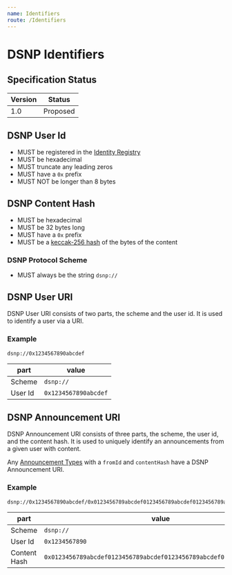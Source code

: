 ```yaml
---
name: Identifiers
route: /Identifiers
---
```


# DSNP Identifiers

## Specification Status

| Version | Status   |
| ------  | -------- |
| 1.0     | Proposed |

## DSNP User Id

- MUST be registered in the [Identity Registry](/Identity/Registry)
- MUST be hexadecimal
- MUST truncate any leading zeros
- MUST have a `0x` prefix
- MUST NOT be longer than 8 bytes

## DSNP Content Hash

- MUST be hexadecimal
- MUST be 32 bytes long
- MUST have a `0x` prefix
- MUST be a [keccak-256 hash](https://keccak.team/files/Keccak-submission-3.pdf) of the bytes of the content

### DSNP Protocol Scheme

- MUST always be the string `dsnp://`

## DSNP User URI

DSNP User URI consists of two parts, the scheme and the user id.
It is used to identify a user via a URI.

### Example
```
dsnp://0x1234567890abcdef
```

| part | value |
| ---- | ----- |
| Scheme | `dsnp://` |
| User Id | `0x1234567890abcdef` |

## DSNP Announcement URI

DSNP Announcement URI consists of three parts, the scheme, the user id, and the content hash.
It is used to uniquely identify an announcements from a given user with content.

Any [Announcement Types](/Announcements/Overview#announcement-types) with a `fromId` and `contentHash` have a DSNP Announcement URI.

### Example
```
dsnp://0x1234567890abcdef/0x0123456789abcdef0123456789abcdef0123456789abcdef0123456789abcdef
```

| part | value |
| ---- | ----- |
| Scheme | `dsnp://` |
| User Id | `0x1234567890` |
| Content Hash | `0x0123456789abcdef0123456789abcdef0123456789abcdef0123456789abcdef` |
